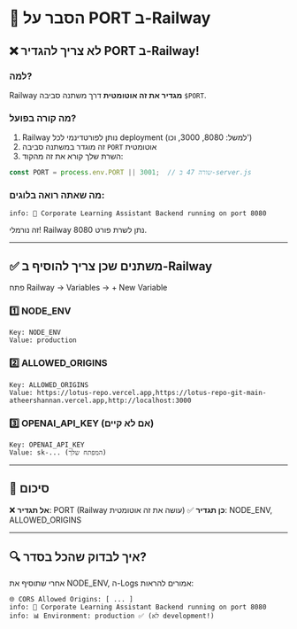 # 🔌 הסבר על PORT ב-Railway

## ❌ לא צריך להגדיר PORT ב-Railway!

### למה?
Railway **מגדיר את זה אוטומטית** דרך משתנה סביבה `$PORT`.

### מה קורה בפועל?
1. Railway נותן לפורטדינמי לכל deployment (למשל: 8080, 3000, וכו')
2. זה מוגדר במשתנה סביבה `PORT` אוטומטית
3. השרת שלך קורא את זה מהקוד:

```javascript
const PORT = process.env.PORT || 3001;  // שורה 47 ב-server.js
```

### מה שאתה רואה בלוגים:
```
info: 🚀 Corporate Learning Assistant Backend running on port 8080
```

זה נורמלי! Railway נתן לשרת פורט 8080.

---

## ✅ משתנים שכן צריך להוסיף ב-Railway

פתח Railway → Variables → + New Variable

### 1️⃣ NODE_ENV
```
Key: NODE_ENV
Value: production
```

### 2️⃣ ALLOWED_ORIGINS
```
Key: ALLOWED_ORIGINS
Value: https://lotus-repo.vercel.app,https://lotus-repo-git-main-atheershannan.vercel.app,http://localhost:3000
```

### 3️⃣ OPENAI_API_KEY (אם לא קיים)
```
Key: OPENAI_API_KEY
Value: sk-... (המפתח שלך)
```

---

## 📌 סיכום

❌ **אל תגדיר**: PORT (Railway עושה את זה אוטומטית)
✅ **כן תגדיר**: NODE_ENV, ALLOWED_ORIGINS

---

## 🔍 איך לבדוק שהכל בסדר?

אחרי שתוסיף את NODE_ENV, ה-Logs אמורים להראות:

```
🌐 CORS Allowed Origins: [ ... ]
info: 🚀 Corporate Learning Assistant Backend running on port 8080
info: 📊 Environment: production ✅ (לא development!)
```

